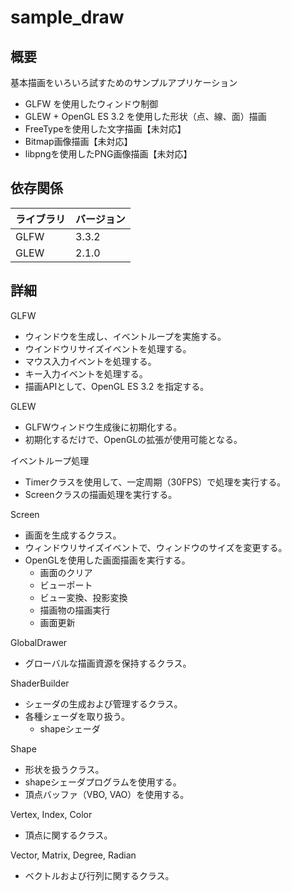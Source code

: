 # sample_draw

## 概要

基本描画をいろいろ試すためのサンプルアプリケーション
- GLFW を使用したウィンドウ制御
- GLEW + OpenGL ES 3.2 を使用した形状（点、線、面）描画
- FreeTypeを使用した文字描画【未対応】
- Bitmap画像描画【未対応】
- libpngを使用したPNG画像描画【未対応】

## 依存関係

|ライブラリ|バージョン|
|---|---|
|GLFW|3.3.2|
|GLEW|2.1.0|

## 詳細

GLFW

- ウィンドウを生成し、イベントループを実施する。
- ウインドウリサイズイベントを処理する。
- マウス入力イベントを処理する。
- キー入力イベントを処理する。
- 描画APIとして、OpenGL ES 3.2 を指定する。

GLEW

- GLFWウィンドウ生成後に初期化する。
- 初期化するだけで、OpenGLの拡張が使用可能となる。

イベントループ処理

- Timerクラスを使用して、一定周期（30FPS）で処理を実行する。
- Screenクラスの描画処理を実行する。

Screen

- 画面を生成するクラス。
- ウィンドウリサイズイベントで、ウィンドウのサイズを変更する。
- OpenGLを使用した画面描画を実行する。
    - 画面のクリア
    - ビューポート
    - ビュー変換、投影変換
    - 描画物の描画実行
    - 画面更新

GlobalDrawer

- グローバルな描画資源を保持するクラス。

ShaderBuilder

- シェーダの生成および管理するクラス。
- 各種シェーダを取り扱う。
    - shapeシェーダ

Shape

- 形状を扱うクラス。
- shapeシェーダプログラムを使用する。
- 頂点バッファ（VBO, VAO）を使用する。

Vertex, Index, Color

- 頂点に関するクラス。

Vector, Matrix, Degree, Radian

- ベクトルおよび行列に関するクラス。
